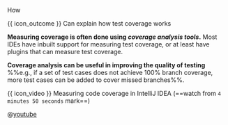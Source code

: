 <span id="title">How</span>

<span id="prereqs"></span>

<span id="outcomes">{{ icon_outcome }} Can explain how test coverage works</span>

<div id="body">

**Measuring coverage is often done using _coverage analysis tools_.** Most IDEs have inbuilt support for measuring test coverage, or at least have plugins that can measure test coverage.

**Coverage analysis can be useful in improving the quality of testing** %%e.g., if a set of test cases does not achieve 100% branch coverage, more test cases can be added to cover missed branches%%.

<!-- TODO: add screenshots -->

<div v-closeable alt="Test Coverage in IntelliJ" class="non-printable">

{{ icon_video }} Measuring code coverage in IntelliJ IDEA (==watch from `4 minutes 50 seconds` mark==)

@[youtube](QDFI19lj4OM)

</div>

</div>

<div id="extras">
</div>
